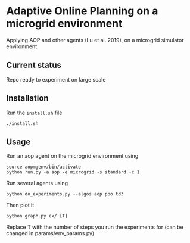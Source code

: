 # Adaptive Online Planning on a microgrid environment
Applying AOP and other agents (Lu et al. 2019), on a microgrid simulator environment.

## Current status
Repo ready to experiment on large scale

## Installation
Run the `install.sh` file

``` ./install.sh ```

## Usage
Run an aop agent on the microgrid environment using 

```
source aopmgenv/bin/activate
python run.py -a aop -e microgrid -s standard -c 1
```

Run several agents using

```
python do_experiments.py --algos aop ppo td3
```

Then plot it 
```
python graph.py ex/ [T]
```
Replace T with the number of steps you run the experiments for (can be changed in params/env_params.py)

